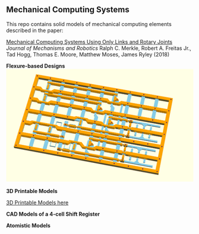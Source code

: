 ## Mechanical Computing Systems

This repo contains solid models of mechanical computing elements described in the paper:

[Mechanical Computing Systems Using Only Links and Rotary Joints](http://dx.doi.org/)    
*Journal of Mechanisms and Robotics*
Ralph C. Merkle, Robert A. Freitas Jr., Tad Hogg, Thomas E. Moore, Matthew Moses, James Ryley (2018)

**Flexure-based Designs**
![alt text](flexures/SB_flexure_Aug_2017_All_Layers_Plus_Rivets.png)

**3D Printable Models**

[3D Printable Models here](/CAD_models)


**CAD Models of a 4-cell Shift Register**

**Atomistic Models**
